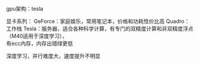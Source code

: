 gpu架构：tesla

显卡系列：
GeForce：家庭娱乐，常用笔记本，价格和功耗性价比高
Quadro：工作栈
Tesla：服务器，适合各种科学计算，有专门的双精度计算和非双精度浮点（M40适用于深度学习），  
        有ecc内存，内存出错绿更低
 
 深度学习，并行难度大，速度提升不明显 
 
 
